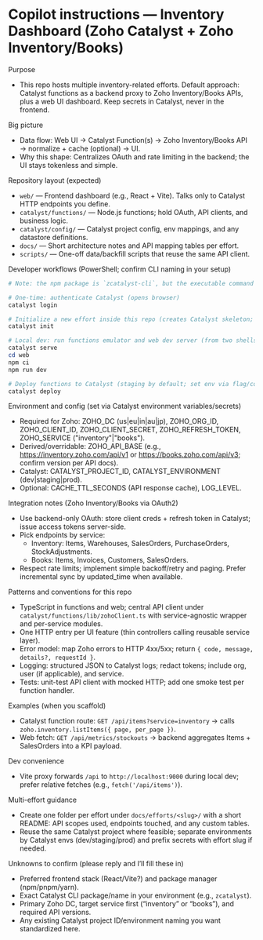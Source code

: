 # Copilot instructions — Inventory Dashboard (Zoho Catalyst + Zoho Inventory/Books)

Purpose
- This repo hosts multiple inventory-related efforts. Default approach: Catalyst functions as a backend proxy to Zoho Inventory/Books APIs, plus a web UI dashboard. Keep secrets in Catalyst, never in the frontend.

Big picture
- Data flow: Web UI → Catalyst Function(s) → Zoho Inventory/Books API → normalize + cache (optional) → UI.
- Why this shape: Centralizes OAuth and rate limiting in the backend; the UI stays tokenless and simple.

Repository layout (expected)
- `web/` — Frontend dashboard (e.g., React + Vite). Talks only to Catalyst HTTP endpoints you define.
- `catalyst/functions/` — Node.js functions; hold OAuth, API clients, and business logic.
- `catalyst/config/` — Catalyst project config, env mappings, and any datastore definitions.
- `docs/` — Short architecture notes and API mapping tables per effort.
- `scripts/` — One-off data/backfill scripts that reuse the same API client.

Developer workflows (PowerShell; confirm CLI naming in your setup)
```powershell
# Note: the npm package is `zcatalyst-cli`, but the executable command is `catalyst`.

# One-time: authenticate Catalyst (opens browser)
catalyst login

# Initialize a new effort inside this repo (creates Catalyst skeleton; run in repo root)
catalyst init

# Local dev: run functions emulator and web dev server (from two shells)
catalyst serve
cd web
npm ci
npm run dev

# Deploy functions to Catalyst (staging by default; set env via flag/config)
catalyst deploy
```

Environment and config (set via Catalyst environment variables/secrets)
- Required for Zoho: ZOHO_DC (us|eu|in|au|jp), ZOHO_ORG_ID, ZOHO_CLIENT_ID, ZOHO_CLIENT_SECRET, ZOHO_REFRESH_TOKEN, ZOHO_SERVICE ("inventory"|"books").
- Derived/overridable: ZOHO_API_BASE (e.g., https://inventory.zoho.com/api/v1 or https://books.zoho.com/api/v3; confirm version per API docs).
- Catalyst: CATALYST_PROJECT_ID, CATALYST_ENVIRONMENT (dev|staging|prod).
- Optional: CACHE_TTL_SECONDS (API response cache), LOG_LEVEL.

Integration notes (Zoho Inventory/Books via OAuth2)
- Use backend-only OAuth: store client creds + refresh token in Catalyst; issue access tokens server-side.
- Pick endpoints by service:
  - Inventory: Items, Warehouses, SalesOrders, PurchaseOrders, StockAdjustments.
  - Books: Items, Invoices, Customers, SalesOrders.
- Respect rate limits; implement simple backoff/retry and paging. Prefer incremental sync by updated_time when available.

Patterns and conventions for this repo
- TypeScript in functions and web; central API client under `catalyst/functions/lib/zohoClient.ts` with service-agnostic wrapper and per-service modules.
- One HTTP entry per UI feature (thin controllers calling reusable service layer).
- Error model: map Zoho errors to HTTP 4xx/5xx; return `{ code, message, details?, requestId }`.
- Logging: structured JSON to Catalyst logs; redact tokens; include org, user (if applicable), and service.
- Tests: unit-test API client with mocked HTTP; add one smoke test per function handler.

Examples (when you scaffold)
- Catalyst function route: `GET /api/items?service=inventory` → calls `zoho.inventory.listItems({ page, per_page })`.
- Web fetch: `GET /api/metrics/stockouts` → backend aggregates Items + SalesOrders into a KPI payload.

Dev convenience
- Vite proxy forwards `/api` to `http://localhost:9000` during local dev; prefer relative fetches (e.g., `fetch('/api/items')`).

Multi-effort guidance
- Create one folder per effort under `docs/efforts/<slug>/` with a short README: API scopes used, endpoints touched, and any custom tables.
- Reuse the same Catalyst project where feasible; separate environments by Catalyst envs (dev/staging/prod) and prefix secrets with effort slug if needed.

Unknowns to confirm (please reply and I’ll fill these in)
- Preferred frontend stack (React/Vite?) and package manager (npm/pnpm/yarn).
- Exact Catalyst CLI package/name in your environment (e.g., `zcatalyst`).
- Primary Zoho DC, target service first (“inventory” or “books”), and required API versions.
- Any existing Catalyst project ID/environment naming you want standardized here.